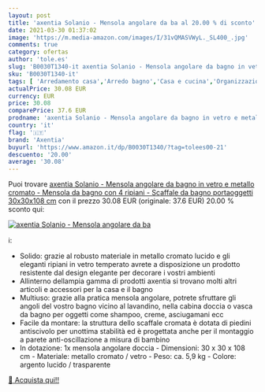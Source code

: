 ```yaml
---
layout: post
title: 'axentia Solanio - Mensola angolare da ba al 20.00 % di sconto'
date: 2021-03-30 01:37:02
image: 'https://m.media-amazon.com/images/I/31vQMASVWyL._SL400_.jpg'
comments: true
category: ofertas
author: 'tole.es'
slug: 'B0030T1340-it axentia Solanio - Mensola angolare da bagno in vetro e...'
sku: 'B0030T1340-it'
tags: [ 'Arredamento casa','Arredo bagno','Casa e cucina','Organizzazione interni','Set arredo bagno','axentia', ]
actualPrice: 30.08 EUR
currency: EUR
price: 30.08
comparePrice: 37.6 EUR
prodname: 'axentia Solanio - Mensola angolare da bagno in vetro e metallo cromato - Mensola da bagno con 4 ripiani - Scaffale da bagno portaoggetti  30x30x108 cm'
country: 'it'
flag: '🇮🇹'
brand: 'Axentia'
buyurl: 'https://www.amazon.it/dp/B0030T1340/?tag=tolees00-21'
descuento: '20.00'
average: '30.08'
---
```


Puoi trovare [axentia Solanio - Mensola angolare da bagno in vetro e metallo cromato - Mensola da bagno con 4 ripiani - Scaffale da bagno portaoggetti  30x30x108 cm](https://www.amazon.it/dp/B0030T1340/?tag=tolees00-21) con il prezzo 30.08 EUR (originale: 37.6 EUR) 20.00 % sconto qui:

[![axentia Solanio - Mensola angolare da ba](https://m.media-amazon.com/images/I/31vQMASVWyL._SL400_.jpg)](https://www.amazon.it/dp/B0030T1340/?tag=tolees00-21)

ℹ️:

- Solido: grazie al robusto materiale in metallo cromato lucido e gli eleganti ripiani in vetro temperato avrete a disposizione un prodotto resistente dal design elegante per decorare i vostri ambienti
- Allinterno dellampia gamma di prodotti axentia si trovano molti altri articoli e accessori per la casa e il bagno
- Multiuso: grazie alla pratica mensola angolare, potrete sfruttare gli angoli del vostro bagno vicino al lavandino, nella cabina doccia o vasca da bagno per oggetti come shampoo, creme, asciugamani ecc
- Facile da montare: la struttura dello scaffale cromata è dotata di piedini antiscivolo per unottima stabilità ed è progettata anche per il montaggio a parete anti-oscillazione a misura di bambino
- In dotazione: 1x mensola angolare doccia - Dimensioni: 30 x 30 x 108 cm - Materiale: metallo cromato / vetro - Peso: ca. 5,9 kg - Colore: argento lucido / trasparente

[🛒 Acquista qui!!](https://www.amazon.it/dp/B0030T1340/?tag=tolees00-21)
